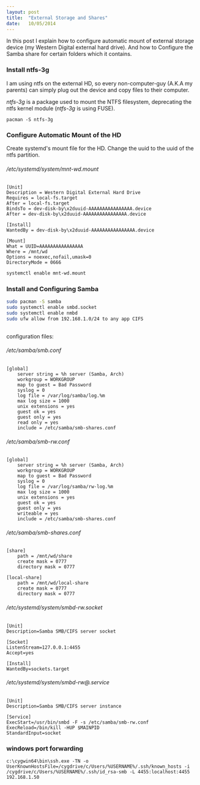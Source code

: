 ```yaml
---
layout: post
title:  "External Storage and Shares"
date:	10/05/2014
---
```


In this post I explain how to configure automatic mount of external storage device (my Western Digital external hard drive). And how to Configure the Samba share for certain folders which it contains.

###  Install ntfs-3g

I am using ntfs on the external HD, so every non-computer-guy (A.K.A my parents) can
simply plug out the device and copy files to their computer.

_ntfs-3g_ is a package used to mount the NTFS filesystem, deprecating the
ntfs kernel module (_ntfs-3g_ is using FUSE).

```
pacman -S ntfs-3g
```

### Configure Automatic Mount of the HD

Create systemd's mount file for the HD.
Change the uuid to the uuid of the ntfs partition.

###### /etc/systemd/system/mnt-wd.mount
```
[Unit]
Description = Western Digital External Hard Drive
Requires = local-fs.target
After = local-fs.target
BindsTo = dev-disk-by\x2duuid-AAAAAAAAAAAAAAAA.device
After = dev-disk-by\x2duuid-AAAAAAAAAAAAAAAA.device

[Install]
WantedBy = dev-disk-by\x2duuid-AAAAAAAAAAAAAAAA.device

[Mount]
What = UUID=AAAAAAAAAAAAAAAA
Where = /mnt/wd
Options = noexec,nofail,umask=0
DirectoryMode = 0666
```

```bash
systemctl enable mnt-wd.mount
```

### Install and Configuring Samba

```bash
sudo pacman -S samba
sudo systemctl enable smbd.socket
sudo systemctl enable nmbd
sudo ufw allow from 192.168.1.0/24 to any app CIFS
	
```

configuration files:

###### /etc/samba/smb.conf
```
[global]
	server string = %h server (Samba, Arch)
	workgroup = WORKGROUP
	map to guest = Bad Password
	syslog = 0
	log file = /var/log/samba/log.%m
	max log size = 1000
	unix extensions = yes
	guest ok = yes
	guest only = yes
	read only = yes
	include = /etc/samba/smb-shares.conf
```

###### /etc/samba/smb-rw.conf
```
[global]
	server string = %h server (Samba, Arch)
	workgroup = WORKGROUP
	map to guest = Bad Password
	syslog = 0
	log file = /var/log/samba/rw-log.%m
	max log size = 1000
	unix extensions = yes
	guest ok = yes
	guest only = yes
	writeable = yes
	include = /etc/samba/smb-shares.conf
```

###### /etc/samba/smb-shares.conf
```
[share]
	path = /mnt/wd/share
	create mask = 0777
	directory mask = 0777

[local-share]
	path = /mnt/wd/local-share
	create mask = 0777
	directory mask = 0777
```

###### /etc/systemd/system/smbd-rw.socket
```
[Unit]
Description=Samba SMB/CIFS server socket

[Socket]
ListenStream=127.0.0.1:4455
Accept=yes

[Install]
WantedBy=sockets.target
```

###### /etc/systemd/system/smbd-rw@.service
```
[Unit]
Description=Samba SMB/CIFS server instance

[Service]
ExecStart=/usr/bin/smbd -F -s /etc/samba/smb-rw.conf
ExecReload=/bin/kill -HUP $MAINPID
StandardInput=socket
```

### windows port forwarding

```
c:\cygwin64\bin\ssh.exe -TN -o UserKnownHostsFile=/cygdrive/c/Users/%USERNAME%/.ssh/known_hosts -i /cygdrive/c/Users/%USERNAME%/.ssh/id_rsa-smb -L 4455:localhost:4455 192.168.1.50
```
